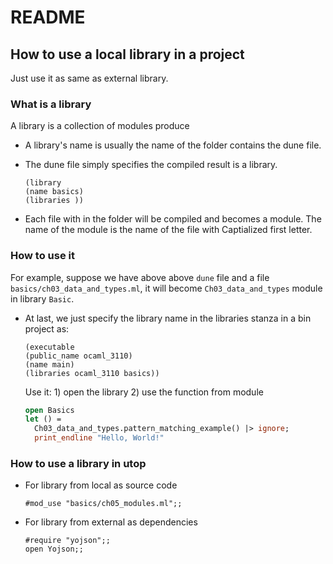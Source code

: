 # README

## How to use a local library in a project

Just use it as same as external library.

### What is a library

A library is a collection of modules produce

- A library's name is usually the name of the folder contains the dune file.
- The dune file simply specifies the compiled result is a library.

  ```dune
  (library
  (name basics)
  (libraries ))
  ```

- Each file with in the folder will be compiled and becomes a module. The name of the module is the name of the file with Captialized first letter.

### How to use it

For example, suppose we have above above `dune` file and a file `basics/ch03_data_and_types.ml`, it will become `Ch03_data_and_types` module in library `Basic`.

- At last, we just specify the library name in the libraries stanza in a bin project as:

  ```dune
  (executable
  (public_name ocaml_3110)
  (name main)
  (libraries ocaml_3110 basics))
  ```

  Use it: 1) open the library 2) use the function from module

  ```ocaml
  open Basics
  let () =
    Ch03_data_and_types.pattern_matching_example() |> ignore;
    print_endline "Hello, World!"
  ```

### How to use a library in utop

- For library from local as source code

  ```utop
  #mod_use "basics/ch05_modules.ml";;
  ```

- For library from external as dependencies
  ```utop
  #require "yojson";;
  open Yojson;;
  ```
